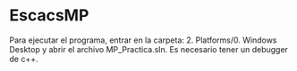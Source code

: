 # EscacsMP
Para ejecutar el programa, entrar en la carpeta: 2. Platforms/0. Windows Desktop y abrir el archivo MP_Practica.sln. Es necesario tener un debugger de c++.
